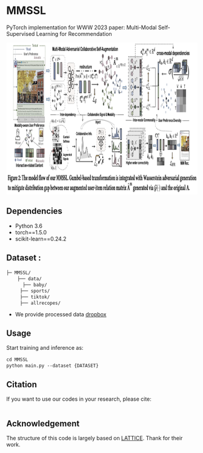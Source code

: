 # MMSSL

PyTorch implementation for  WWW 2023 paper: Multi-Modal Self-Supervised Learning for Recommendation

<p align="center">
<img height=400 src="./MMSSL.png" alt="MMSSL" />
</p>


## Dependencies

- Python 3.6
- torch==1.5.0
- scikit-learn==0.24.2



## Dataset :

  ```
  ├─ MMSSL/ 
      ├── data/
      	├── baby/
       ├── sports/
       ├── tiktok/
       ├── allrecopes/
  ```


- We provide processed data [dropbox](https://www.dropbox.com/s/qrrm94ezzr0koqg/data.zip?dl=0) 

## Usage

Start training and inference as:

```
cd MMSSL
python main.py --dataset {DATASET}
```



## Citation

If you want to use our codes in your research, please cite:

```

```

## Acknowledgement

The structure of this code is largely based on [LATTICE](https://github.com/CRIPAC-DIG/LATTICE). Thank for their work.


